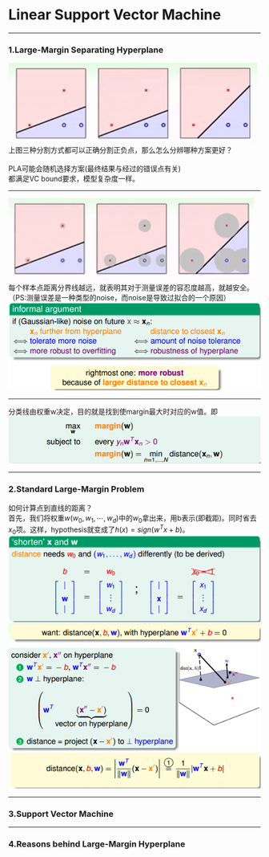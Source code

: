 # Linear Support Vector Machine

---

### 1.Large-Margin Separating Hyperplane
![3lines](https://github.com/makixi/MachineLearningNote/blob/master/MachineLearningTechniques/pic/1_3lines.png?raw=true)<br>
上图三种分割方式都可以正确分割正负点，那么怎么分辨哪种方案更好？<br>
<br>
PLA可能会随机选择方案(最终结果与经过的错误点有关)<br>
都满足VC bound要求，模型复杂度一样。<br>

***

![3answers](https://github.com/makixi/MachineLearningNote/blob/master/MachineLearningTechniques/pic/1_3answers.png?raw=true)<br>
每个样本点距离分界线越远，就表明其对于测量误差的容忍度越高，就越安全。（PS:测量误差是一种类型的noise，而noise是导致过拟合的一个原因）<br>
![bestline](https://github.com/makixi/MachineLearningNote/blob/master/MachineLearningTechniques/pic/1_bestline.png?raw=true)<br>

***
分类线由权重w决定，目的就是找到使margin最大时对应的w值。即<br>
![bestmargin](https://github.com/makixi/MachineLearningNote/blob/master/MachineLearningTechniques/pic/1_maxmargin.png?raw=true)<br>

---

### 2.Standard Large-Margin Problem
如何计算点到直线的距离？<br>
首先，我们将权重$w(w_0,w_1,\cdots,w_d)$中的$w_0$拿出来，用b表示(即截距)。同时省去$x_0$项。这样，hypothesis就变成了$h(x)=sign(w^Tx+b)$。<br>
![shorten_X_and_W](https://github.com/makixi/MachineLearningNote/blob/master/MachineLearningTechniques/pic/1_shortenXW.png?raw=true)<br>
![distances](https://github.com/makixi/MachineLearningNote/blob/master/MachineLearningTechniques/pic/1_distances.png?raw=true)<br>

---

### 3.Support Vector Machine 


---


### 4.Reasons behind Large-Margin Hyperplane

